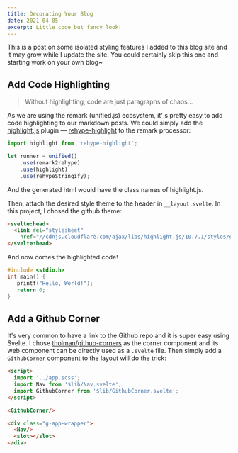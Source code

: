 ```yaml
---
title: Decorating Your Blog
date: 2021-04-05
excerpt: Little code but fancy look!
---
```


This is a post on some isolated styling features I added to this blog site and it may grow while I update the site. You could certainly skip this one and starting work on your own blog~

## Add Code Highlighting

> Without highlighting, code are just paragraphs of chaos...

As we are using the remark (unified.js) ecosystem, it' s pretty easy to add code highlighting to our markdown posts. We could simply add the [highlight.js](https://highlightjs.org/) plugin — [rehype-highlight](https://github.com/rehypejs/rehype-highlight) to the remark processor:

```js
import highlight from 'rehype-highlight';

let runner = unified()
    .use(remark2rehype)
    .use(highlight)
    .use(rehypeStringify);
```

And the generated html would have the class names of highlight.js.

Then, attach the desired style theme to the header in `__layout.svelte`. In this project, I chosed the github theme:

```html
<svelte:head>
  <link rel="stylesheet"
    href="//cdnjs.cloudflare.com/ajax/libs/highlight.js/10.7.1/styles/github.min.css">
</svelte:head>
```

And now comes the highlighted code!

```c
#include <stdio.h>
int main() {
   printf("Hello, World!");
   return 0;
}
```

## Add a Github Corner

It's very common to have a link to the Github repo and it is super easy using Svelte. I chose [tholman/github-corners](https://tholman.com/github-corners/) as the corner component and its web component can be directly used as a `.svelte` file. Then simply add a `GithubCorner` component to the layout will do the trick:

```html
<script>
  import '../app.scss';
  import Nav from '$lib/Nav.svelte';
  import GithubCorner from '$lib/GithubCorner.svelte';
</script>

<GithubCorner/>

<div class="g-app-wrapper">
  <Nav/>
  <slot></slot>
</div>
```
